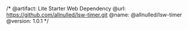 /*
  @artifact:  Lite Starter Web Dependency
  @url:       https://github.com/allnulled/lsw-timer.git
  @name:      @allnulled/lsw-timer
  @version:   1.0.1
*/